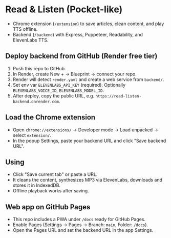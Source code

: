 # Read & Listen (Pocket-like)

- Chrome extension (`/extension`) to save articles, clean content, and play TTS offline.
- Backend (`/backend`) with Express, Puppeteer, Readability, and ElevenLabs TTS.

## Deploy backend from GitHub (Render free tier)
1. Push this repo to GitHub.
2. In Render, create New + → Blueprint → connect your repo.
3. Render will detect `render.yaml` and create a web service from `backend/`.
4. Set env var `ELEVENLABS_API_KEY` (required). Optionally `ELEVENLABS_VOICE_ID`, `ELEVENLABS_MODEL_ID`.
5. After deploy, copy the public URL, e.g. `https://read-listen-backend.onrender.com`.

## Load the Chrome extension
- Open `chrome://extensions/` → Developer mode → Load unpacked → select `extension/`.
- In the popup Settings, paste your backend URL and click "Save backend URL".

## Using
- Click "Save current tab" or paste a URL.
- It cleans the content, synthesizes MP3 via ElevenLabs, downloads and stores it in IndexedDB.
- Offline playback works after saving.

## Web app on GitHub Pages
- This repo includes a PWA under `/docs` ready for GitHub Pages.
- Enable Pages (Settings → Pages → Branch: `main`, Folder: `/docs`).
- Open the Pages URL and set the backend URL in the app Settings.